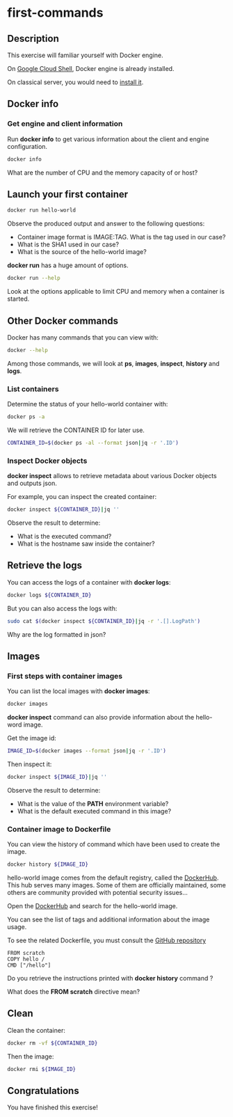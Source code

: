 # first-commands

<walkthrough-tutorial-duration duration="25.0"></walkthrough-tutorial-duration>

## Description

This exercise will familiar yourself with Docker engine.

On [Google Cloud Shell](https://cloud.google.com/shell), Docker engine is already installed.

On classical server, you would need to [install it](https://docs.docker.com/engine/install/).

## Docker info

### Get engine and client information

Run **docker info** to get various information about the client and engine configuration.

```sh
docker info
```

What are the number of CPU and the memory capacity of or host?

## Launch your first container

```sh
docker run hello-world
```

Observe the produced output and answer to the following questions:

* Container image format is IMAGE:TAG. What is the tag used in our case?
* What is the SHA1 used in our case?
* What is the source of the hello-world image?

**docker run** has a huge amount of options.

```sh
docker run --help
```

Look at the  options applicable to limit CPU and memory when a container is started.

## Other Docker commands

Docker has many commands that you can view with:

```sh
docker --help
```

Among those commands, we will look at **ps**, **images**, **inspect**, **history** and **logs**.

### List containers

Determine the status of your hello-world container with:

```sh
docker ps -a
```

We will retrieve the CONTAINER ID for later use.

```sh
CONTAINER_ID=$(docker ps -al --format json|jq -r '.ID')
```

### Inspect Docker objects

**docker inspect** allows to retrieve metadata about various Docker objects and outputs json.

For example, you can inspect the created container:

```sh
docker inspect ${CONTAINER_ID}|jq ''
```

Observe the result to determine:

* What is the executed command?
* What is the hostname saw inside the container?

## Retrieve the logs

You can access the logs of a container with **docker logs**:

```sh
docker logs ${CONTAINER_ID}
```

But you can also access the logs with:

```sh
sudo cat $(docker inspect ${CONTAINER_ID}|jq -r '.[].LogPath')
```

Why are the log formatted in json?

## Images

### First steps with container images

You can list the local images with **docker images**:

```sh
docker images
```

**docker inspect** command can also provide information about the hello-word image.

Get the image id:

```sh
IMAGE_ID=$(docker images --format json|jq -r '.ID')
```

Then inspect it:

```sh
docker inspect ${IMAGE_ID}|jq ''
```

Observe the result to determine:

* What is the value of the **PATH** environment variable?
* What is the default executed command in this image?

### Container image to Dockerfile

You can view the history of command which have been used to create the image.

```sh
docker history ${IMAGE_ID}
```

hello-world image comes from the default registry, called  the [DockerHub](https://hub.docker.com/). This hub serves many images. Some of them are officially maintained, some others are community provided with potential security issues...

Open the [DockerHub](https://hub.docker.com/) and search for the hello-world image.

You can see the list of tags and additional information about the image usage.

To see the related Dockerfile, you must consult the [GitHub repository](https://github.com/docker-library/hello-world/blob/master/amd64/hello-world/Dockerfile)

```none
FROM scratch
COPY hello /
CMD ["/hello"]
```

Do you retrieve the instructions printed with **docker history** command ?

What does the **FROM scratch** directive mean?

## Clean

Clean the container:

```sh
docker rm -vf ${CONTAINER_ID}
```

Then the image:

```sh
docker rmi ${IMAGE_ID}
```

## Congratulations

You have finished this exercise!

<walkthrough-conclusion-trophy></walkthrough-conclusion-trophy>
